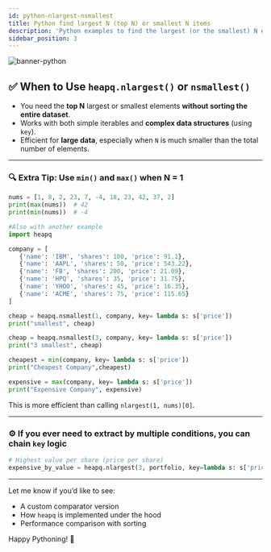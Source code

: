 ```yaml
---
id: python-nlargest-nsmallest
title: Python find largest N (top N) or smallest N items
description: 'Python examples to find the largest (or the smallest) N elements from a collection of elements using nlargest() and nsmallest() functions from heapq library.'
sidebar_position: 3
---
```

![banner-python](@site/static/img/kits/python/banner-python.png)

## ✅ **When to Use `heapq.nlargest()` or `nsmallest()`**

- You need the **top N** largest or smallest elements **without sorting the entire dataset**.
- Works with both simple iterables and **complex data structures** (using `key`).
- Efficient for **large data**, especially when `N` is much smaller than the total number of elements.

---

### 🔍 **Extra Tip: Use `min()` and `max()` when N = 1**

```python
nums = [1, 8, 2, 23, 7, -4, 18, 23, 42, 37, 2]
print(max(nums))  # 42
print(min(nums))  # -4

#Also with another example
import heapq

company = [
   {'name': 'IBM', 'shares': 100, 'price': 91.1},
   {'name': 'AAPL', 'shares': 50, 'price': 543.22},
   {'name': 'FB', 'shares': 200, 'price': 21.09},
   {'name': 'HPQ', 'shares': 35, 'price': 31.75},
   {'name': 'YHOO', 'shares': 45, 'price': 16.35},
   {'name': 'ACME', 'shares': 75, 'price': 115.65}
]

cheap = heapq.nsmallest(1, company, key= lambda s: s['price'])
print("smallest", cheap)

cheap = heapq.nsmallest(3, company, key= lambda s: s['price'])
print("3 smallest", cheap)

cheapest = min(company, key= lambda s: s['price'])
print("Cheapest Company",cheapest)

expensive = max(company, key= lambda s: s['price'])
print("Expensive Company", expensive)
```

This is more efficient than calling `nlargest(1, nums)[0]`.

---

### ⚙️ **If you ever need to extract by multiple conditions**, you can chain `key` logic

```python
# Highest value per share (price per share)
expensive_by_value = heapq.nlargest(3, portfolio, key=lambda s: s['price'] * s['shares'])
```

---

Let me know if you’d like to see:

- A custom comparator version
- How `heapq` is implemented under the hood
- Performance comparison with sorting

Happy Pythoning! 🐍
